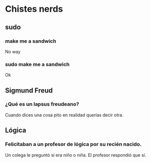 # Chistes nerds
## sudo
### make me a sandwich
No way

### sudo make me a sandwich
Ok

## Sigmund Freud
### ¿Qué es un lapsus freudeano?
Cuando dices una cosa pito en realidad querías decir otra.

## Lógica
### Felicitaban a un profesor de lógica por su recién nacido.
Un colega le preguntó si era niño o niña. El profesor respondió que sí.